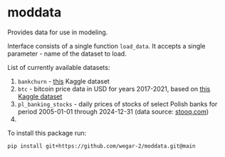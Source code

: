 # moddata

Provides data for use in modeling.

Interface consists of a single function ```load_data```. It accepts 
a single parameter - name of the dataset to load.

List of currently available datasets:
1. `bankchurn` - [this](https://www.kaggle.com/datasets/gauravtopre/bank-customer-churn-dataset) Kaggle dataset
2. `btc` - bitcoin price data in USD for years 2017-2021, based on [this Kaggle dataset](https://www.kaggle.com/datasets/prasoonkottarathil/btcinusd?resource=download)
3. `pl_banking_stocks` - daily prices of stocks of select 
Polish banks for period 2005-01-01 through 2024-12-31 
(data source: [stooq.com](https://stooq.com/))
4. 

To install this package run:
```
pip install git+https://github.com/wegar-2/moddata.git@main
```
